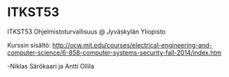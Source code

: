 # ITKST53
ITKST53 Ohjelmistoturvallisuus @ Jyväskylän Yliopisto

Kurssin sisältö:
http://ocw.mit.edu/courses/electrical-engineering-and-computer-science/6-858-computer-systems-security-fall-2014/index.htm

-Niklas Särökaari ja Antti Ollila
